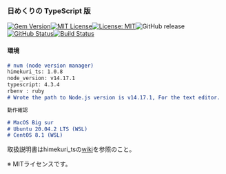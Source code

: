 ### 日めくりの TypeScript 版

[![Gem Version](https://badge.fury.io/rb/himekuri_ts.svg)](http://badge.fury.io/rb/himekuri_ts)[![MIT License](http://img.shields.io/badge/license-MIT-blue.svg?style=flat)](LICENSE)[![License: MIT](https://img.shields.io/badge/License-MIT-yellow.svg)](https://opensource.org/licenses/MIT)![GitHub release](https://img.shields.io/github/release/takkii/himekuri_ts.svg?style=flat)[![GitHub Status](https://img.shields.io/github/last-commit/takkii/himekuri_ts.svg?style=flat)](GitHub)[![Build Status](https://travis-ci.org/takkii/himekuri_ts.svg?branch=main)](https://travis-ci.org/takkii/himekuri_ts)

#### 環境

```markdown
# nvm (node version manager)
himekuri_ts: 1.0.8
node_version: v14.17.1
typescript: 4.3.4
rbenv : ruby
# Wrote the path to Node.js version is v14.17.1, For the text editor.

動作確認

# MacOS Big sur
# Ubuntu 20.04.2 LTS (WSL)
# CentOS 8.1 (WSL)
```

取扱説明書はhimekuri_tsの[wiki](https://github.com/takkii/himekuri_ts/wiki/himekuri_ts-wiki)を参照のこと。

※ MITライセンスです。
